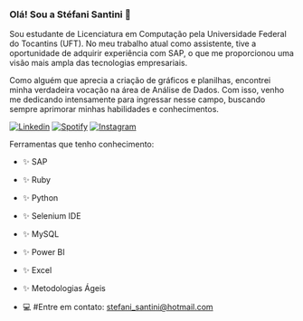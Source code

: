 ### Olá! Sou a Stéfani Santini  👋

Sou estudante de Licenciatura em Computação pela Universidade Federal do Tocantins (UFT). No meu trabalho atual como assistente, tive a oportunidade de adquirir experiência com SAP, o que me proporcionou uma visão mais ampla das tecnologias empresariais.

Como alguém que aprecia a criação de gráficos e planilhas, encontrei minha verdadeira vocação na área de Análise de Dados. Com isso, venho me dedicando intensamente para ingressar nesse campo, buscando sempre aprimorar minhas habilidades e conhecimentos.

[![Linkedin](https://img.shields.io/badge/LinkedIn-0077B5?style=for-the-badge&logo=linkedin&logoColor=white)](https://www.linkedin.com/in/stefanisantinireis/)
[![Spotify](https://img.shields.io/badge/Spotify-1ED760?&style=for-the-badge&logo=spotify&logoColor=white)](https://open.spotify.com/show/5lhMNq2EopYRpa4a3CxFXQ?si=dc536bd981914cfb)
[![Instagram](https://img.shields.io/badge/Instagram-E4405F?style=for-the-badge&logo=instagram&logoColor=white)](https://www.instagram.com/santinistefani/)

Ferramentas que tenho conhecimento:
- ✨ SAP
- ✨ Ruby
- ✨ Python
- ✨ Selenium IDE 
- ✨ MySQL
- ✨ Power BI
- ✨ Excel
- ✨ Metodologias Ágeis


- 💻 #Entre em contato:
stefani_santini@hotmail.com


